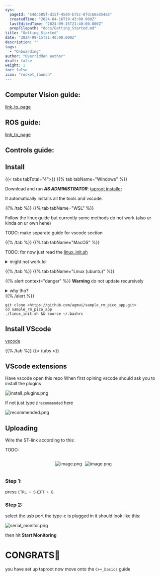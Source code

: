 ```yaml
---
sys:
  pageId: "54dc585f-d15f-45d0-b75c-8fdc66a854a8"
  createdTime: "2024-04-16T19:43:00.000Z"
  lastEditedTime: "2024-09-15T21:40:00.000Z"
  propFilepath: "docs/Getting_Started.md"
title: "Getting_Started"
date: "2024-09-15T21:40:00.000Z"
description: ""
tags:
  - "Onboarding"
author: "Overridden author"
draft: false
weight: 1
toc: false
icon: "rocket_launch"
---
```


## Computer Vision guide:

[link_to_page](86d45bc0-388b-4d26-8848-44f255f73d0e)

## ROS guide:

[link_to_page](3c76c1de-ec8f-46d6-8b0a-294005edc2d5)

## Controls guide:

## Install

{{< tabs tabTotal="4">}}
{{% tab tabName="Windows" %}}

Download and run _**AS ADMINISTRATOR**_: [taproot installer](https://github.com/Thornbots/TeachingFreshies/releases/tag/1.0)

It automatically installs all the tools and vscode.

{{% /tab %}}
{{% tab tabName="WSL" %}}

Follow the linux guide but currently some methods do not work (also ur kinda on ur own hehe)

TODO: make separate guide for vscode section

{{% /tab %}}
{{% tab tabName="MacOS" %}}

TODO: for now just read the [linux_init.sh](https://github.com/agmui/sample_rm_pico_app/blob/main/linux_init.sh)

<details>
<summary>might not work lol</summary>

`brew install libusb pkg-config`

Next install: [vscode](https://code.visualstudio.com/Download)

</details>

{{% /tab %}}
{{% tab tabName="Linux (ubuntu)" %}}

{{% alert context="danger" %}}
**Warning** do not update recursively
<details>
<summary>why tho?</summary>
There are some submodules that may go on for a while (like tinyusb) and I highly
recommend you don't need to get them.
If you want to see what submodules I update just look in `linux_init.sh`
</details>
{{% /alert %}}

```shell
git clone <https://github.com/agmui/sample_rm_pico_app.git>
cd sample_rm_pico_app
./linux_init.sh && source ~/.bashrc
```

## Install VScode

[vscode](https://code.visualstudio.com/Download)

{{% /tab %}}
{{< /tabs >}}

## VScode extensions

Have vscode open this repo
When first opining vscode should ask you to install the plugins

![install_plugins.png](https://prod-files-secure.s3.us-west-2.amazonaws.com/d518164a-d88e-44d1-a4ee-3adb3bd8bce0/89bd30f0-1825-4e77-867b-0a41ce370880/install_plugins.png?X-Amz-Algorithm=AWS4-HMAC-SHA256&X-Amz-Content-Sha256=UNSIGNED-PAYLOAD&X-Amz-Credential=ASIAZI2LB466ZZTOLTUY%2F20250426%2Fus-west-2%2Fs3%2Faws4_request&X-Amz-Date=20250426T140647Z&X-Amz-Expires=3600&X-Amz-Security-Token=IQoJb3JpZ2luX2VjEK7%2F%2F%2F%2F%2F%2F%2F%2F%2F%2FwEaCXVzLXdlc3QtMiJHMEUCIQD3qCRCSmI72gx%2BHkc2JXbt0Y%2BAjIoDhEnwNLlrwlhg9wIgMa2ib3yRXergDMn6%2B03%2FymxvuuGM%2FebKlO2XxGkGqQQq%2FwMIRxAAGgw2Mzc0MjMxODM4MDUiDDWCxqE3zjfth4SmUCrcAxDfS5YydtHCtiXGKYd%2BfVdk7oCWofgehWK%2FseiC4oSevXqAEKUEwKPHOi9BJ7VMy8nNLg9J1q3coA%2BVbT%2Flpa2dNKDq0cLI0p8abOuTKGuuXroIopybRqZ%2FVeSdpvgepvDyUDDNO3bNs6PX%2FqQSr2y5r8A0sOOOJYp5mzN7Gajg1xOKYkbuayl%2BZAUhooH7Gtqed2ZE4Psz%2ByPhiv9Q6Eaz586Hssil4QPYbkg5MENpTpUGP8M1x5F81AV4JZP0TIt28ihReMxUscL5p3R163fEgP6phRiwcb4bRjgdIIm04QeK4fggsbgv68DikEooMnZrDspo77duImZ2Q8DT%2B0hVTRiShsNxpzaPDTDHIcgtoIL1JSVQDSm%2BRpU%2B1vxGfhCWZFg2X%2FHY4rvXThd7Uw3NIqQS4LV54GEluDcqYRyQ7rlnNz2a7ormEBjcyoencHf2Gnv8Hkl6dpC%2FGFct0VEjzHHLIVXurrD4BVuXf9pH2VumYalme3fQpNyzkTdzLmuD4cjhcp%2Bt1E0JNQGm1ydmHmoCd1KTvwWplZNLe%2FfJdQ9FWYp%2BGTrhXjbw%2FJFyqXJm0WYDGFusBZwVQ2uOlCDa1KwLqbA7KJ55BHRGqtoYxgsP%2BnKkfc%2FHMcuXMMnMs8AGOqUBzmYSmFndhDLNGcxopjN7Kxwr%2F9Oy4RMigjaXdOI3oSXtSYcty2mwQTWu6Hn8qp0L0VAN1Fl2i5FpEfdfTA5Bezp2WQLnLSYyKytA7vCcD84bDY2bFMMT8gMBZylTu5M4CFTDxOJKfkBcWCCJdWXJVE1ZOGqDCjUypakvSfBKvcKShxie7Jq5FV6xMAYepI4dgFlBxaBmlOd2riaMyMShKzcRgYyF&X-Amz-Signature=33d55489ddb794b83c2558c5e5468988bc6639c9609e9a43b10a4276ae62c443&X-Amz-SignedHeaders=host&x-id=GetObject)

If not just type `@recommended` here  

![recommended.png](https://prod-files-secure.s3.us-west-2.amazonaws.com/d518164a-d88e-44d1-a4ee-3adb3bd8bce0/61e661e9-5d85-4dfc-be0d-8d2097a5e793/recommended.png?X-Amz-Algorithm=AWS4-HMAC-SHA256&X-Amz-Content-Sha256=UNSIGNED-PAYLOAD&X-Amz-Credential=ASIAZI2LB466ZZTOLTUY%2F20250426%2Fus-west-2%2Fs3%2Faws4_request&X-Amz-Date=20250426T140647Z&X-Amz-Expires=3600&X-Amz-Security-Token=IQoJb3JpZ2luX2VjEK7%2F%2F%2F%2F%2F%2F%2F%2F%2F%2FwEaCXVzLXdlc3QtMiJHMEUCIQD3qCRCSmI72gx%2BHkc2JXbt0Y%2BAjIoDhEnwNLlrwlhg9wIgMa2ib3yRXergDMn6%2B03%2FymxvuuGM%2FebKlO2XxGkGqQQq%2FwMIRxAAGgw2Mzc0MjMxODM4MDUiDDWCxqE3zjfth4SmUCrcAxDfS5YydtHCtiXGKYd%2BfVdk7oCWofgehWK%2FseiC4oSevXqAEKUEwKPHOi9BJ7VMy8nNLg9J1q3coA%2BVbT%2Flpa2dNKDq0cLI0p8abOuTKGuuXroIopybRqZ%2FVeSdpvgepvDyUDDNO3bNs6PX%2FqQSr2y5r8A0sOOOJYp5mzN7Gajg1xOKYkbuayl%2BZAUhooH7Gtqed2ZE4Psz%2ByPhiv9Q6Eaz586Hssil4QPYbkg5MENpTpUGP8M1x5F81AV4JZP0TIt28ihReMxUscL5p3R163fEgP6phRiwcb4bRjgdIIm04QeK4fggsbgv68DikEooMnZrDspo77duImZ2Q8DT%2B0hVTRiShsNxpzaPDTDHIcgtoIL1JSVQDSm%2BRpU%2B1vxGfhCWZFg2X%2FHY4rvXThd7Uw3NIqQS4LV54GEluDcqYRyQ7rlnNz2a7ormEBjcyoencHf2Gnv8Hkl6dpC%2FGFct0VEjzHHLIVXurrD4BVuXf9pH2VumYalme3fQpNyzkTdzLmuD4cjhcp%2Bt1E0JNQGm1ydmHmoCd1KTvwWplZNLe%2FfJdQ9FWYp%2BGTrhXjbw%2FJFyqXJm0WYDGFusBZwVQ2uOlCDa1KwLqbA7KJ55BHRGqtoYxgsP%2BnKkfc%2FHMcuXMMnMs8AGOqUBzmYSmFndhDLNGcxopjN7Kxwr%2F9Oy4RMigjaXdOI3oSXtSYcty2mwQTWu6Hn8qp0L0VAN1Fl2i5FpEfdfTA5Bezp2WQLnLSYyKytA7vCcD84bDY2bFMMT8gMBZylTu5M4CFTDxOJKfkBcWCCJdWXJVE1ZOGqDCjUypakvSfBKvcKShxie7Jq5FV6xMAYepI4dgFlBxaBmlOd2riaMyMShKzcRgYyF&X-Amz-Signature=0516ac4f60837fc29b3787f49c944384c521e5e711f5218427e20b37fc1cd67d&X-Amz-SignedHeaders=host&x-id=GetObject)

## Uploading

Wire the ST-link according to this:

TODO:

<div style="display: flex;flex-direction: row; column-gap:10px; max-width: 630px;justify-content: center;">
<div>

![image.png](https://prod-files-secure.s3.us-west-2.amazonaws.com/d518164a-d88e-44d1-a4ee-3adb3bd8bce0/210ecb78-1116-4d7b-b9b7-2292f66fa2c2/image.png?X-Amz-Algorithm=AWS4-HMAC-SHA256&X-Amz-Content-Sha256=UNSIGNED-PAYLOAD&X-Amz-Credential=ASIAZI2LB466VN2IC33B%2F20250426%2Fus-west-2%2Fs3%2Faws4_request&X-Amz-Date=20250426T140648Z&X-Amz-Expires=3600&X-Amz-Security-Token=IQoJb3JpZ2luX2VjEK7%2F%2F%2F%2F%2F%2F%2F%2F%2F%2FwEaCXVzLXdlc3QtMiJIMEYCIQDGTbF1Xpp9MgEScqiMcF0s6WA%2B5h8lfJp34iNXFaSa4QIhAMpKe3D2gijTcmwqJHFLvx5Hmp%2BZJwhLPHg4ngW%2FDcOEKv8DCEcQABoMNjM3NDIzMTgzODA1IgzHZ6%2BX3lcX7j1S%2Bu0q3AMi%2BYmNqi9j9Nz0uY7GwZUTxAzfgc4fy4RaB5Hfprh5QKBnAhn5nAf4BjBYnNBV%2FG1%2BF52p2pxwk5SDPKkfH6OnYv4709yQzOEB8wuuxbR0E96d9m8CQ8kiakfKpq8d96Inb5%2BKOPYm%2FbfDDiAkdG%2Fn0yU9EOU71651ArS%2BMzOW7HaGQQhSK95zLmmo7SzyXmZJxH%2BnPqZ%2BEuQ9s7J2R2J3acGZNtgO9ckSJhMJRzNQZs3arpEgRuwqt%2B4N8xf%2BCq%2BEc%2FjrI5L9FSj3p2%2FoVhvRDIiH1TAcXNI7a8Dl4utle8Q9kaAFFOBfVdvjgBdAbowxdQmSlZG32RljdHqU477dtJp7CrCEnP5Sv7o058lvGGPbi1hmfMez3gfPOzOGHjyixGBi0574uGDOC2gc810ObtCReX7y%2FdrIv9fRS5D32Qdt8059fmCl7%2BaLm7txBEPf%2BdQ0PogDz6g3uZA6vSveMrQR7APfa2LNQEgWHRVFoUAUpS1wCaB1T0ZXQrlOxNZi3ojba6oEy5XktkSCavzpxSByX97XIxh0YKSm2YTbHah43AQLH4K1HYbxOBh31Rn5EUyDH8OXSTTbEli0%2F44zbUs7FKaTANC2nV1TO2gCkfAw6OeN4NCO6MdXczCvzLPABjqkAYV3WskImfbXbBrAHr5TQ0xCSkjiUr0YRvgl1gvnHAkvJa%2FJ21jF6KX0QIfBd3ZfPUUbSKeEOF6sU%2BNm6j%2F3ahd2e4Pgmq2pwuNhy5WEa%2B4ZtqfkUX0qAPJqrq4dfn3C25FT7PXha4GVp4otcVAqh0cVGLloF6HnuqJpnAJ529vkD%2Ffa1Xj%2FYwtOADLu%2BfB8RBJ%2BQOB5UoEi%2BuWiOU%2F%2F4e%2BfRVtu&X-Amz-Signature=07b0d72ee65c02e8a0f76d61a27011af769da41dd527c8056206aff70c246777&X-Amz-SignedHeaders=host&x-id=GetObject)

</div>
<div>

![image.png](https://prod-files-secure.s3.us-west-2.amazonaws.com/d518164a-d88e-44d1-a4ee-3adb3bd8bce0/33a0fd0f-8ca6-4a86-8e09-26e95ded1fff/image.png?X-Amz-Algorithm=AWS4-HMAC-SHA256&X-Amz-Content-Sha256=UNSIGNED-PAYLOAD&X-Amz-Credential=ASIAZI2LB46634GYGYFJ%2F20250426%2Fus-west-2%2Fs3%2Faws4_request&X-Amz-Date=20250426T140649Z&X-Amz-Expires=3600&X-Amz-Security-Token=IQoJb3JpZ2luX2VjEK7%2F%2F%2F%2F%2F%2F%2F%2F%2F%2FwEaCXVzLXdlc3QtMiJHMEUCIDX8oOd55cmVfrhRbwqqQ5GnHqwaEejHhFV3xOl7yhASAiEAobWVf22KKGaMvmjIqu4FBnD03NLplg6Tk0xt8UOD7CYq%2FwMIRxAAGgw2Mzc0MjMxODM4MDUiDMJ5vfleYVxdQoSIVyrcA880aNzx9H%2BAcoUuxbLQjGOLfF22rr74QZptxSDWYZ9qysIT6VkRiU3jySvOeb4sq2Qp4vA8fcNYihm1hYHd%2B24qPNugV9OHxk5ifPgAs50YY9BlWUkjKTu1GD729uRyyH5FxbXNufpTlQOMCYehGHqSGrHZgMoRL2YfB2z4kOdG5kwRg25jUQP4i%2F4FqlvBCbgOeCcmSmXHUwVjZ2dt823P6AV11FnxI8%2BukTEWMnfAf%2FMHXeVKDhe%2Bwrij%2Bk1OT3cnLtYpEtelXwzMs50Q6GkkdsYwVValKMQeXpEd%2BVkhZ5%2BGg2mhGtITlQ9cNsCx%2FCgVFBCTT2NqxarUFjxDO2uo4CJWGBdIx3rC3vkyXoYM%2BcQMpvHhnz9XH9xNTehCd0IzTl7xxrnAhaW%2BnomzIYVQ8z%2FdmQcjr0zzxOUHOOCVpBYIyjMjaj32V48o0jwhXc5l%2FuNxo2buFcgDFtWSB5CDXEmJFx2s1wejkTxQgMctWC6LQtz8VYQaMnIl2m1riCmUlk4qviivcuLYdpNp3C4y1%2BDS92yEI6LbDJHzfirT3TKdcERAwNqOY7mva6Z8g4rr6%2F1ig1y1XzHQByd7V%2FmRoVLzYdkHOlOenhYr7D%2FrlpElEvoCbTcHnt1BMJfMs8AGOqUBch4vcaV3c4VaeyMDiEEUs1r9Sm%2By05s9KcaDS67pEL%2FASBv82VeA35%2FH6qtKYOwC%2ForXPe47rJhmCBZiySxOkAWHRfvPhCUL4V0rr%2Fuvt5yySnjOxMS7d7kOpwe8KsW%2B%2BivODbXe%2BXOkv3yVD4icVZx5y7zZ9wbhevazfqJ1%2By3jXNJYZdnKi6Cn9jLWRFInAO4TvHn6rC9RdfJE090rOiPazRFd&X-Amz-Signature=2753d112cef8d89a25fbe7b2c026c2ce1cfc48e6b024b79afb523f5d4baf5ef9&X-Amz-SignedHeaders=host&x-id=GetObject)

</div>
</div>

### Step 1:

press `CTRL + SHIFT + B`

### Step 2:

select the usb port the type-c is plugged in it should look like this:

![serial_monitor.png](https://prod-files-secure.s3.us-west-2.amazonaws.com/d518164a-d88e-44d1-a4ee-3adb3bd8bce0/f03f4774-05d4-4393-b6a0-d5efb6d315ab/serial_monitor.png?X-Amz-Algorithm=AWS4-HMAC-SHA256&X-Amz-Content-Sha256=UNSIGNED-PAYLOAD&X-Amz-Credential=ASIAZI2LB466ZZTOLTUY%2F20250426%2Fus-west-2%2Fs3%2Faws4_request&X-Amz-Date=20250426T140647Z&X-Amz-Expires=3600&X-Amz-Security-Token=IQoJb3JpZ2luX2VjEK7%2F%2F%2F%2F%2F%2F%2F%2F%2F%2FwEaCXVzLXdlc3QtMiJHMEUCIQD3qCRCSmI72gx%2BHkc2JXbt0Y%2BAjIoDhEnwNLlrwlhg9wIgMa2ib3yRXergDMn6%2B03%2FymxvuuGM%2FebKlO2XxGkGqQQq%2FwMIRxAAGgw2Mzc0MjMxODM4MDUiDDWCxqE3zjfth4SmUCrcAxDfS5YydtHCtiXGKYd%2BfVdk7oCWofgehWK%2FseiC4oSevXqAEKUEwKPHOi9BJ7VMy8nNLg9J1q3coA%2BVbT%2Flpa2dNKDq0cLI0p8abOuTKGuuXroIopybRqZ%2FVeSdpvgepvDyUDDNO3bNs6PX%2FqQSr2y5r8A0sOOOJYp5mzN7Gajg1xOKYkbuayl%2BZAUhooH7Gtqed2ZE4Psz%2ByPhiv9Q6Eaz586Hssil4QPYbkg5MENpTpUGP8M1x5F81AV4JZP0TIt28ihReMxUscL5p3R163fEgP6phRiwcb4bRjgdIIm04QeK4fggsbgv68DikEooMnZrDspo77duImZ2Q8DT%2B0hVTRiShsNxpzaPDTDHIcgtoIL1JSVQDSm%2BRpU%2B1vxGfhCWZFg2X%2FHY4rvXThd7Uw3NIqQS4LV54GEluDcqYRyQ7rlnNz2a7ormEBjcyoencHf2Gnv8Hkl6dpC%2FGFct0VEjzHHLIVXurrD4BVuXf9pH2VumYalme3fQpNyzkTdzLmuD4cjhcp%2Bt1E0JNQGm1ydmHmoCd1KTvwWplZNLe%2FfJdQ9FWYp%2BGTrhXjbw%2FJFyqXJm0WYDGFusBZwVQ2uOlCDa1KwLqbA7KJ55BHRGqtoYxgsP%2BnKkfc%2FHMcuXMMnMs8AGOqUBzmYSmFndhDLNGcxopjN7Kxwr%2F9Oy4RMigjaXdOI3oSXtSYcty2mwQTWu6Hn8qp0L0VAN1Fl2i5FpEfdfTA5Bezp2WQLnLSYyKytA7vCcD84bDY2bFMMT8gMBZylTu5M4CFTDxOJKfkBcWCCJdWXJVE1ZOGqDCjUypakvSfBKvcKShxie7Jq5FV6xMAYepI4dgFlBxaBmlOd2riaMyMShKzcRgYyF&X-Amz-Signature=98c3fba529c019fb071660ebfdd56807c4db7fb811d85face3ad527c3634887a&X-Amz-SignedHeaders=host&x-id=GetObject)

then hit **Start Monitoring**

# CONGRATS🎉

you have set up taproot now move onto the `C++_basics` guide
